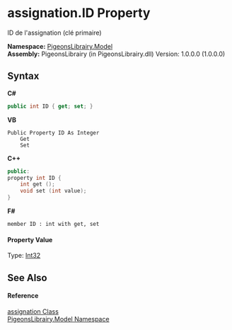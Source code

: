 # assignation.ID Property 
 

ID de l'assignation (clé primaire)

**Namespace:**&nbsp;<a href="740f9e4a-e251-715e-60bf-e906871d97b4">PigeonsLibrairy.Model</a><br />**Assembly:**&nbsp;PigeonsLibrairy (in PigeonsLibrairy.dll) Version: 1.0.0.0 (1.0.0.0)

## Syntax

**C#**<br />
``` C#
public int ID { get; set; }
```

**VB**<br />
``` VB
Public Property ID As Integer
	Get
	Set
```

**C++**<br />
``` C++
public:
property int ID {
	int get ();
	void set (int value);
}
```

**F#**<br />
``` F#
member ID : int with get, set

```


#### Property Value
Type: <a href="http://msdn2.microsoft.com/en-us/library/td2s409d" target="_blank">Int32</a>

## See Also


#### Reference
<a href="912fb7ce-cbcd-e571-4846-3144af127f9c">assignation Class</a><br /><a href="740f9e4a-e251-715e-60bf-e906871d97b4">PigeonsLibrairy.Model Namespace</a><br />